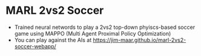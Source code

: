 # MARL 2vs2 Soccer
- Trained neural networds to play a 2vs2 top-down phyiscs-based soccer game using MAPPO (Multi Agent Proximal Policy Optimization)
- You can play against the AIs at https://jim-maar.github.io/marl-2vs2-soccer-webapp/
